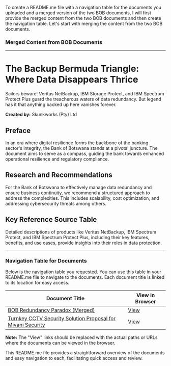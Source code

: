 To create a README.me file with a navigation table for the documents you uploaded and a merged version of the two BOB documents, I will first provide the merged content from the two BOB documents and then create the navigation table. Let's start with merging the content from the two BOB documents.

### Merged Content from BOB Documents

---

# The Backup Bermuda Triangle: Where Data Disappears Thrice

Sailors beware! Veritas NetBackup, IBM Storage Protect, and IBM Spectrum Protect Plus guard the treacherous waters of data redundancy. But legend has it that anything backed up here vanishes forever.

**Created by:** Skunkworks (Pty) Ltd

## Preface

In an era where digital resilience forms the backbone of the banking sector's integrity, the Bank of Botswana stands at a pivotal juncture. The document aims to serve as a compass, guiding the bank towards enhanced operational resilience and regulatory compliance.

## Research and Recommendations

For the Bank of Botswana to effectively manage data redundancy and ensure business continuity, we recommend a structured approach to address the complexities. This includes scalability, cost optimization, and addressing cybersecurity threats among others.

## Key Reference Source Table

Detailed descriptions of products like Veritas NetBackup, IBM Spectrum Protect, and IBM Spectrum Protect Plus, including their key features, benefits, and use cases, provide insights into their roles in data protection.

---

### Navigation Table for Documents

Below is the navigation table you requested. You can use this table in your README.me file to navigate to the documents. Each document title is linked to its location for easy access.

| Document Title                                           | View in Browser                                         |
|----------------------------------------------------------|---------------------------------------------------------|
| [BOB Redundancy Paradox (Merged)](#bob-redundancy-paradox-merged) | [View](#) |
| [Turnkey CCTV Security Solution Proposal for Mivani Security](#turnkey-cctv-security-solution-proposal-for-mivani-security) | [View](#) |

**Note:** The "View" links should be replaced with the actual paths or URLs where the documents can be viewed in the browser.

This README.me file provides a straightforward overview of the documents and easy navigation to each, facilitating quick access and review.

